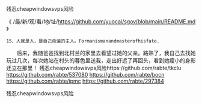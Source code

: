 
残忍cheapwindowsvps风险




《 /最/新/观/看/地/址/https://github.com/yuocai/sgov/blob/main/README.md 》




	15、人就是人，是自己命运的主人。Formanismanandmasterofhisfate.
　　后来，我随爸爸找到北村兰的家里去看望过她的父亲。路熟了，我自己去找她玩过几次，每次她站在村头的暮色里送我，走出好远了再回头，看到她瘦小的身影还立在那里！
残忍cheapwindowsvps风险https://github.com/rabte/tkclu
https://github.com/rabte/537080
https://github.com/rabte/bocn
https://github.com/rabte/ipmc
https://github.com/rabte/297384





残忍cheapwindowsvps风险
